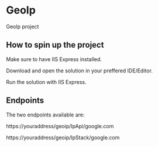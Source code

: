 # GeoIp
GeoIp project

## How to spin up the project
Make sure to have IIS Express installed.

Download and open the solution in your preffered IDE/Editor.

Run the solution with IIS Express.

## Endpoints
The two endpoints available are:

https://youraddress/geoip/IpApi/google.com 

https://youraddress/geoip/IpStack/google.com
